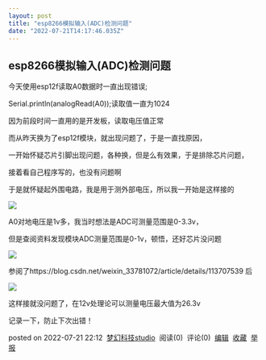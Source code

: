 ```yaml
---
layout: post
title: "esp8266模拟输入(ADC)检测问题"
date: "2022-07-21T14:17:46.035Z"
---
```

esp8266模拟输入(ADC)检测问题
--------------------

今天使用esp12f读取A0数据时一直出现错误;

Serial.println(analogRead(A0));读取值一直为1024

因为前段时间一直用的是开发板，读取电压值正常

而从昨天换为了esp12f模块，就出现问题了，于是一直找原因，

一开始怀疑芯片引脚出现问题，各种换，但是么有效果，于是排除芯片问题，

接着看自己程序写的，也没有问题啊

于是就怀疑起外围电路，我是用于测外部电压，所以我一开始是这样接的

![](https://img2022.cnblogs.com/blog/2744798/202207/2744798-20220721213430955-2037352665.jpg)

A0对地电压是1v多，我当时想法是ADC可测量范围是0-3.3v，

但是查阅资料发现模块ADC测量范围是0-1v，顿悟，还好芯片没问题

_![](https://img2022.cnblogs.com/blog/2744798/202207/2744798-20220721213851325-1201193461.jpg)_

参阅了https://blog.csdn.net/weixin\_33781072/article/details/113707539 后

![](https://img2022.cnblogs.com/blog/2744798/202207/2744798-20220721220758129-983719056.jpg)

这样接就没问题了，在12v处理论可以测量电压最大值为26.3v

记录一下，防止下次出错！

posted on 2022-07-21 22:12  [梦幻科技studio](https://www.cnblogs.com/mhkj/)  阅读(0)  评论(0)  [编辑](https://i.cnblogs.com/EditPosts.aspx?postid=16503795)  [收藏](javascript:void(0))  [举报](javascript:void(0))